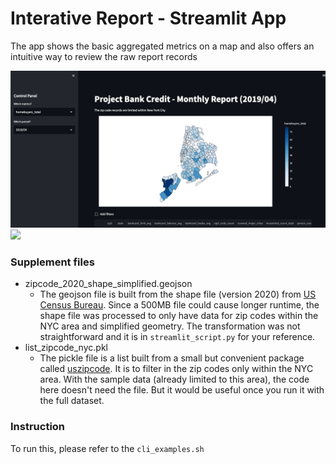 # Interative Report - Streamlit App

The app shows the basic aggregated metrics on a map and also offers an intuitive way to review the raw report records

![](https://github.com/HiIamJeff/project-bank-credit/blob/main/assets/app_part1.gif)
![](https://github.com/HiIamJeff/project-bank-credit/blob/main/assets/app_part2.gif)

### Supplement files
- zipcode_2020_shape_simplified.geojson
  - The geojson file is built from the shape file (version 2020) from [US Census Bureau](https://www.census.gov/geographies/mapping-files/time-series/geo/tiger-line-file.2020.html#list-tab-790442341). 
  Since a 500MB file could cause longer runtime, the shape file was processed to only have data for zip codes within the NYC area and simplified geometry. The transformation was not straightforward and it is in `streamlit_script.py` for your reference.
- list_zipcode_nyc.pkl
  - The pickle file is a list built from a small but convenient package called [uszipcode](https://github.com/MacHu-GWU/uszipcode-project). It is to filter in the zip codes only within the NYC area.
  With the sample data (already limited to this area), the code here doesn't need the file. But it would be useful once you run it with the full dataset.


### Instruction
To run this, please refer to the `cli_examples.sh`


